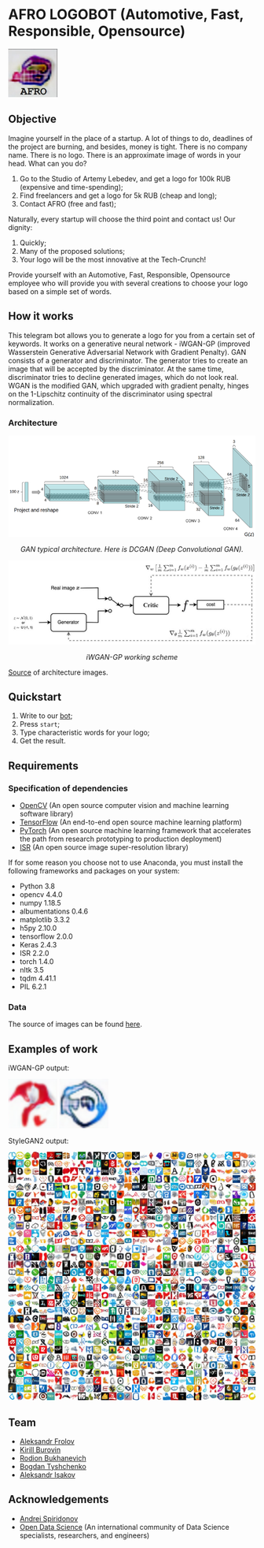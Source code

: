 # AFRO LOGOBOT (Automotive, Fast, Responsible, Opensource)

<p float="left">
  <img src="img/afro_logo.jpg" width="100" />
</p>

## Objective

Imagine yourself in the place of a startup. A lot of things to do, deadlines of the project are burning, and besides, money is tight. There is no company name. There is no logo. There is an approximate image of words in your head. What can you do?
1. Go to the Studio of Artemy Lebedev, and get a logo for 100k RUB (expensive and time-spending);
2. Find freelancers and get a logo for 5k RUB (cheap and long);
3. Contact AFRO (free and fast);

Naturally, every startup will choose the third point and contact us!
Our dignity:
1. Quickly;
2. Many of the proposed solutions;
3. Your logo will be the most innovative at the Tech-Crunch!

Provide yourself with an Automotive, Fast, Responsible, Opensource employee who will provide you with several creations to choose your logo based on a simple set of words.

## How it works

This telegram bot allows you to generate a logo for you from a certain set of keywords. It works on a generative neural network - iWGAN-GP (improved Wasserstein Generative Adversarial Network with Gradient Penalty). GAN consists of a generator and discriminator. The generator tries to create an image that will be accepted by the discriminator. At the same time, discriminator tries to decline generated images, which do not look real. WGAN is the modified GAN, which upgraded with gradient penalty, hinges on the 1-Lipschitz continuity of the discriminator using spectral normalization.

### Architecture

<p align="center">
<img src="img/DCGAN.png" alt>

</p>
<p align="center">
<em>GAN typical architecture. Here is DCGAN (Deep Convolutional GAN).</em>
</p>

<p align="center">
<img src="img/iWGAN1.jpeg" alt>

</p>
<p align="center">
<em>iWGAN-GP working scheme</em>
</p>

[Source](https://medium.com/@jonathan_hui/gan-wasserstein-gan-wgan-gp-6a1a2aa1b490) of architecture images.

## Quickstart

1. Write to our [bot](https://t.me/LogoAfroBot);
2. Press `start`;
3. Type characteristic words for your logo;
4. Get the result.

## Requirements
### Specification of dependencies

- [OpenCV](https://opencv.org/) (An open source computer vision and machine learning software library)
- [TensorFlow](https://opencv.org/) (An end-to-end open source machine learning platform)
- [PyTorch](https://pytorch.org/) (An open source machine learning framework that accelerates the path from research prototyping to production deployment)
- [ISR](https://github.com/idealo/image-super-resolution) (An open source image super-resolution library)

If for some reason you choose not to use Anaconda, you must install the following frameworks and packages on your system:
* Python 3.8
* opencv 4.4.0
* numpy 1.18.5
* albumentations 0.4.6
* matplotlib 3.3.2
* h5py 2.10.0
* tensorflow 2.0.0
* Keras 2.4.3
* ISR 2.2.0
* torch 1.4.0
* nltk 3.5
* tqdm 4.41.1
* PIL 6.2.1

### Data
The source of images can be found [here](https://data.vision.ee.ethz.ch/sagea/lld/data/).

## Examples of work

iWGAN-GP output:

<p float="left">
  <img src="img/res1.png" width="100" />
  <img src="img/res2.png" width="100" />
</p>

StyleGAN2 output:

<p align="center">
<img src="img/stylegan2.jpg" alt>

## Team

* [Aleksandr Frolov](https://github.com/AllexFrolov)
* [Kirill Burovin](https://github.com/Kupchanski)
* [Rodion Bukhanevich](https://github.com/RodionBukhanevych11)
* [Bogdan Tyshchenko](https://github.com/deepwebhoax)
* [Aleksandr Isakov](https://github.com/asisakov)

## Acknowledgements

* [Andrei Spiridonov](https://github.com/poxyu)
* [Open Data Science](https://ods.ai/) (An international community of Data Science specialists, researchers, and engineers)

